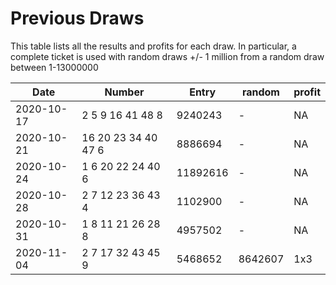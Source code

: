 # Previous Draws
This table lists all the results and profits for each draw. In particular, a complete
ticket is used with random draws +/- 1 million from a random draw between 1-13000000

| Date | Number | Entry | random | profit
| ---- | ------ | ----- | ------ | ------
| 2020-10-17 | 2 5 9 16 41 48 8 | 9240243 | - | NA
| 2020-10-21 | 16 20 23 34 40 47 6 | 8886694 | - | NA
| 2020-10-24 | 1 6 20 22 24 40 6 | 11892616 | - | NA
| 2020-10-28 | 2 7 12 23 36 43 4 | 1102900 | - | NA
| 2020-10-31 | 1 8 11 21 26 28 8 | 4957502 | - | NA
| 2020-11-04 | 2 7 17 32 43 45 9 | 5468652 | 8642607 | 1x3
